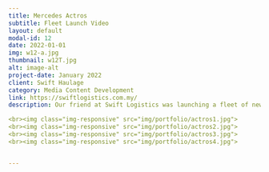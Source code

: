 ```yaml
---
title: Mercedes Actros
subtitle: Fleet Launch Video
layout: default
modal-id: 12
date: 2022-01-01
img: w12-a.jpg
thumbnail: w12T.jpg
alt: image-alt
project-date: January 2022
client: Swift Haulage
category: Media Content Development
link: https://swiftlogistics.com.my/
description: Our friend at Swift Logistics was launching a fleet of new trucks so we helped them conceptualize and create a beautiful introductory video to highlight their new expanded operations. Using an off-the-shelf 3D model to get started quickly, we made extensive changes to the model, and completely redone the material and shading. We then explored different design concepts with the client until we arrived at a video idea that both showcases the truck as well a the size of the fleet as a whole.

<br><img class="img-responsive" src="img/portfolio/actros1.jpg">
<br><img class="img-responsive" src="img/portfolio/actros2.jpg">
<br><img class="img-responsive" src="img/portfolio/actros3.jpg">
<br><img class="img-responsive" src="img/portfolio/actros4.jpg">


---
```

